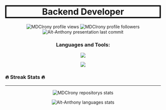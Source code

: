 
<h1 style="border: 4px solid black" align="center"> Backend Developer </h3>
<p align="center"> 
<img src="https://komarev.com/ghpvc/?username=Alt-Anthony&label=Profile%20views&color=0e75b6&style=flat" alt="MDCIrony profile views" />
<img src="https://img.shields.io/github/followers/Alt-Anthony?style=social" alt="MDCIrony profile followers" />
<img
src="https://img.shields.io/github/last-commit/Alt-Anthony/Alt-Anthony" alt="Alt-Anthony presentation last commit" />
</p>
<h3 align="center">Languages and Tools:</h3>
<p align="center"> 
<img src="https://skillicons.dev/icons?i=python,django,nodejs,typescript,express,git,github&theme=dark" />
</p>
<p align="center"> 
<img src="https://skillicons.dev/icons?i=html,css,js,react,mysql,mongodb&theme=dark" />
</p>

### :fire: Streak Stats :fire:

---

<p align="center" height='130px'>
<img src="https://github-readme-stats.vercel.app/api?username=Alt-Anthony&show_icons=true&theme=aura&hide_title=true" alt="MDCIrony repositorys stats"/>
</p>
<p align="center">
<img src="https://github-readme-stats.vercel.app/api/top-langs/?username=Alt-Anthony&layout=compact&show_icons=true&theme=aura&hide_title=true" alt="Alt-Anthony languages stats"/>
</p>


